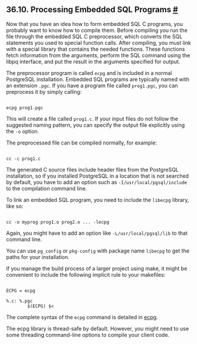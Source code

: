 ## 36.10. Processing Embedded SQL Programs [#](#ECPG-PROCESS)

Now that you have an idea how to form embedded SQL C programs, you probably want to know how to compile them. Before compiling you run the file through the embedded SQL C preprocessor, which converts the SQL statements you used to special function calls. After compiling, you must link with a special library that contains the needed functions. These functions fetch information from the arguments, perform the SQL command using the libpq interface, and put the result in the arguments specified for output.

The preprocessor program is called `ecpg` and is included in a normal PostgreSQL installation. Embedded SQL programs are typically named with an extension `.pgc`. If you have a program file called `prog1.pgc`, you can preprocess it by simply calling:

```

ecpg prog1.pgc
```

This will create a file called `prog1.c`. If your input files do not follow the suggested naming pattern, you can specify the output file explicitly using the `-o` option.

The preprocessed file can be compiled normally, for example:

```

cc -c prog1.c
```

The generated C source files include header files from the PostgreSQL installation, so if you installed PostgreSQL in a location that is not searched by default, you have to add an option such as `-I/usr/local/pgsql/include` to the compilation command line.

To link an embedded SQL program, you need to include the `libecpg` library, like so:

```

cc -o myprog prog1.o prog2.o ... -lecpg
```

Again, you might have to add an option like `-L/usr/local/pgsql/lib` to that command line.

You can use `pg_config` or `pkg-config` with package name `libecpg` to get the paths for your installation.

If you manage the build process of a larger project using make, it might be convenient to include the following implicit rule to your makefiles:

```

ECPG = ecpg

%.c: %.pgc
        $(ECPG) $<
```

The complete syntax of the `ecpg` command is detailed in [ecpg](app-ecpg "ecpg").

The ecpg library is thread-safe by default. However, you might need to use some threading command-line options to compile your client code.